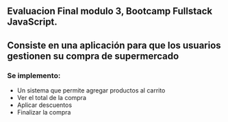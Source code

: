 ## Evaluacion Final modulo 3, Bootcamp Fullstack JavaScript.
## Consiste en una aplicación para que los usuarios gestionen su compra de supermercado

### Se implemento:

- Un sistema que permite agregar productos al carrito
- Ver el total de la compra
- Aplicar descuentos
- Finalizar la compra 

